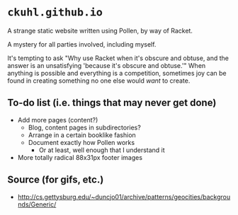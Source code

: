 # `ckuhl.github.io`

A strange static website written using Pollen, by way of Racket.

A mystery for all parties involved, including myself.

It's tempting to ask "Why use Racket when it's obscure and obtuse, and the
answer is an unsatisfying 'because it's obscure and obtuse.'" When anything is
possible and everything is a competition, sometimes joy can be found in
creating something no one else would _want_ to create.

## To-do list (i.e. things that may never get done)
- Add more pages (content?)
    - Blog, content pages in subdirectories?
    - Arrange in a certain booklike fashion
    - Document exactly how Pollen works
        - Or at least, well enough that I understand it
- More totally radical 88x31px footer images


## Source (for gifs, etc.)
- http://cs.gettysburg.edu/~duncjo01/archive/patterns/geocities/backgrounds/Generic/
